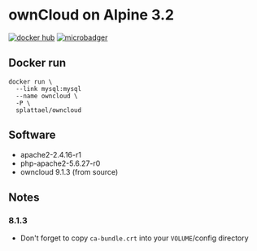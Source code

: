 # ownCloud on Alpine 3.2

[![docker hub](https://img.shields.io/badge/docker-image-blue.svg?style=flat-round)](https://registry.hub.docker.com/u/splattael/owncloud/)
[![microbadger](https://images.microbadger.com/badges/image/splattael/owncloud.svg)](https://microbadger.com/images/splattael/owncloud)

## Docker run

    docker run \
      --link mysql:mysql
      --name owncloud \
      -P \
      splattael/owncloud

## Software

* apache2-2.4.16-r1
* php-apache2-5.6.27-r0
* owncloud 9.1.3 (from source)

## Notes

### 8.1.3

* Don't forget to copy `ca-bundle.crt` into your `VOLUME`/config directory
